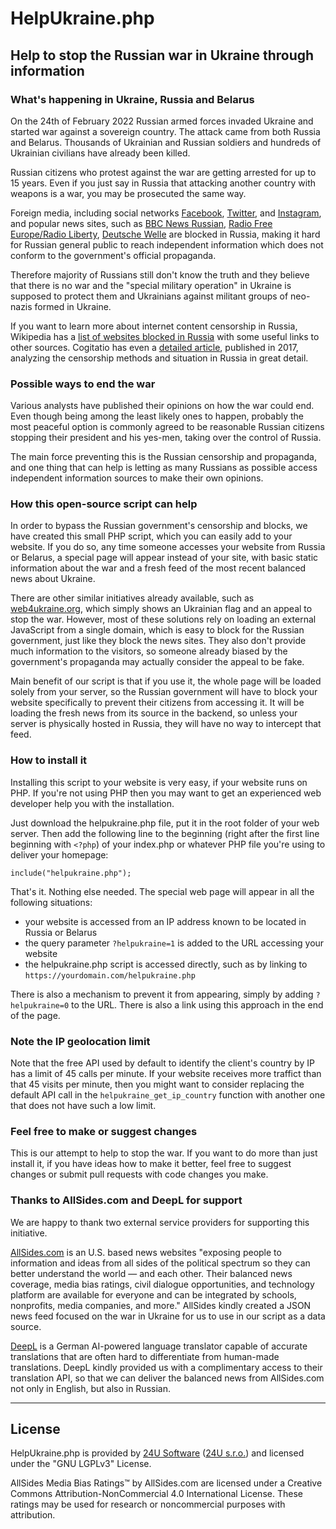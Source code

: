 # HelpUkraine.php

## Help to stop the Russian war in Ukraine through information


### What's happening in Ukraine, Russia and Belarus

On the 24th of February 2022 Russian armed forces invaded Ukraine and started war against a sovereign country. The attack came from both Russia and Belarus. Thousands of Ukrainian and Russian soldiers and hundreds of Ukrainian civilians have already been killed.

Russian citizens who protest against the war are getting arrested for up to 15 years. Even if you just say in Russia that attacking another country with weapons is a war, you may be prosecuted the same way.

Foreign media, including social networks [Facebook](https://facebook.com), [Twitter](https://twitter.com), and [Instagram](https://instagram.com), and popular news sites, such as [BBC News Russian](http://www.bbc.com/russian), [Radio Free Europe/Radio Liberty](https://rferl.org), [Deutsche Welle](https://dw.com) are blocked in Russia, making it hard for Russian general public to reach independent information which does not conform to the government's official propaganda.

Therefore majority of Russians still don't know the truth and they believe that there is no war and the "special military operation" in Ukraine is supposed to protect them and Ukrainians against militant groups of neo-nazis formed in Ukraine.

If you want to learn more about internet content censorship in Russia, Wikipedia has a [list of websites blocked in Russia](https://en.wikipedia.org/wiki/List_of_websites_blocked_in_Russia) with some useful links to other sources. Cogitatio has even a [detailed article](https://www.cogitatiopress.com/mediaandcommunication/article/viewFile/816/816), published in 2017, analyzing the censorship methods and situation in Russia in great detail.


### Possible ways to end the war

Various analysts have published their opinions on how the war could end. Even though being among the least likely ones to happen, probably the most peaceful option is commonly agreed to be reasonable Russian citizens stopping their president and his yes-men, taking over the control of Russia.

The main force preventing this is the Russian censorship and propaganda, and one thing that can help is letting as many Russians as possible access independent information sources to make their own opinions.


### How this open-source script can help

In order to bypass the Russian government's censorship and blocks, we have created this small PHP script, which you can easily add to your website. If you do so, any time someone accesses your website from Russia or Belarus, a special page will appear instead of your site, with basic static information about the war and a fresh feed of the most recent balanced news about Ukraine.

There are other similar initiatives already available, such as [web4ukraine.org](https://web4ukraine.org), which simply shows an Ukrainian flag and an appeal to stop the war. However, most of these solutions rely on loading an external JavaScript from a single domain, which is easy to block for the Russian government, just like they block the news sites. They also don't provide much information to the visitors, so someone already biased by the government's propaganda may actually consider the appeal to be fake.

Main benefit of our script is that if you use it, the whole page will be loaded solely from your server, so the Russian government will have to block your website specifically to prevent their citizens from accessing it. It will be loading the fresh news from its source in the backend, so unless your server is physically hosted in Russia, they will have no way to intercept that feed.


### How to install it

Installing this script to your website is very easy, if your website runs on PHP. If you're not using PHP then you may want to get an experienced web developer help you with the installation.

Just download the helpukraine.php file, put it in the root folder of your web server. Then add the following line to the beginning (right after the first line beginning with `<?php`) of your index.php or whatever PHP file you're using to deliver your homepage:

`include("helpukraine.php");`

That's it. Nothing else needed. The special web page will appear in all the following situations:

* your website is accessed from an IP address known to be located in Russia or Belarus
* the query parameter `?helpukraine=1` is added to the URL accessing your website
* the helpukraine.php script is accessed directly, such as by linking to `https://yourdomain.com/helpukraine.php`

There is also a mechanism to prevent it from appearing, simply by adding `?helpukraine=0` to the URL. There is also a link using this approach in the end of the page.


### Note the IP geolocation limit

Note that the free API used by default to identify the client's country by IP has a limit of 45 calls per minute. If your website receives more traffict than that 45 visits per minute, then you might want to consider replacing the default API call in the `helpukraine_get_ip_country` function with another one that does not have such a low limit.


### Feel free to make or suggest changes

This is our attempt to help to stop the war. If you want to do more than just install it, if you have ideas how to make it better, feel free to suggest changes or submit pull requests with code changes you make.


### Thanks to AllSides.com and DeepL for support

We are happy to thank two external service providers for supporting this initiative.

[AllSides.com](https://www.allsides.com/) is an U.S. based news websites "exposing people to information and ideas from all sides of the political spectrum so they can better understand the world — and each other. Their balanced news coverage, media bias ratings, civil dialogue opportunities, and technology platform are available for everyone and can be integrated by schools, nonprofits, media companies, and more." AllSides kindly created a JSON news feed focused on the war in Ukraine for us to use in our script as a data source.

[DeepL](https://www.deepl.com/) is a German AI-powered language translator capable of accurate translations that are often hard to differentiate from human-made translations. DeepL kindly provided us with a complimentary access to their translation API, so that we can deliver the balanced news from AllSides.com not only in English, but also in Russian.


___

## License

HelpUkraine.php is provided by [24U Software](https://24usoftware.com) ([24U s.r.o.](https://24u.cz)) and licensed under the "GNU LGPLv3" License.

AllSides Media Bias Ratings:tm: by AllSides.com are licensed under a Creative Commons Attribution-NonCommercial 4.0 International License. These ratings may be used for research or noncommercial purposes with attribution.